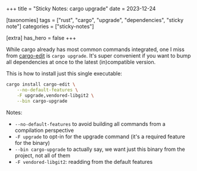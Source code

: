 +++
title = "Sticky Notes: cargo upgrade"
date = 2023-12-24

[taxonomies]
tags = ["rust", "cargo", "upgrade", "dependencies", "sticky note"]
categories = ["sticky-notes"]

[extra]
has_hero = false
+++

While cargo already has most common commands integrated, one I miss from [cargo-edit] is `cargo upgrade`. It's super convenient if you want to bump all dependencies at once to the latest (in)compatible version.

This is how to install just this single executable:

```sh
cargo install cargo-edit \
    --no-default-features \
    -F upgrade,vendored-libgit2 \
    --bin cargo-upgrade
```

Notes:

* `--no-default-features` to avoid building all commands from a compilation perspective
* `-F upgrade` to opt-in for the upgrade command (it's a required feature for the binary)
* `--bin cargo-upgrade` to actually say, we want just this binary from the project, not all of them
* `-F vendored-libgit2`: readding from the default features

<!-- links -->

[cargo-edit]: https://crates.io/crates/cargo-edit
